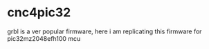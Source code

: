 # cnc4pic32
grbl is a ver popular firmware, here i am replicating this firmware for pic32mz2048efh100 mcu
